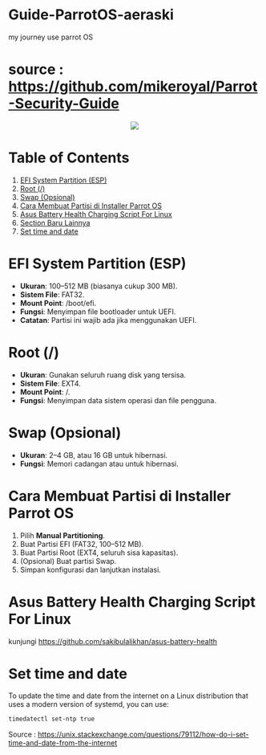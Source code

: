 # Guide-ParrotOS-aeraski
my journey use parrot OS
# source : https://github.com/mikeroyal/Parrot-Security-Guide

<p align="center">
  <img src="https://user-images.githubusercontent.com/45159366/128566116-28363ba8-ad10-453c-9fe5-7857e11c136b.png">
  <br />
</p>

# Table of Contents

1. [EFI System Partition (ESP)](#efi-system-partition-esp)
2. [Root (/)](#root-)
3. [Swap (Opsional)](#swap-opsional)
4. [Cara Membuat Partisi di Installer Parrot OS](#cara-membuat-partisi-di-installer-parrot-os)
5. [Asus Battery Health Charging Script For Linux](#asus-battery-health-charging-script-for-linux)
6. [Section Baru Lainnya](#section-baru-lainnya)
7. [Set time and date](#set-time-and-date)
# EFI System Partition (ESP)

- **Ukuran**: 100–512 MB (biasanya cukup 300 MB).
- **Sistem File**: FAT32.
- **Mount Point**: /boot/efi.
- **Fungsi**: Menyimpan file bootloader untuk UEFI.
- **Catatan**: Partisi ini wajib ada jika menggunakan UEFI.

# Root (/)

- **Ukuran**: Gunakan seluruh ruang disk yang tersisa.
- **Sistem File**: EXT4.
- **Mount Point**: /.
- **Fungsi**: Menyimpan data sistem operasi dan file pengguna.

# Swap (Opsional)

- **Ukuran**: 2–4 GB, atau 16 GB untuk hibernasi.
- **Fungsi**: Memori cadangan atau untuk hibernasi.

# Cara Membuat Partisi di Installer Parrot OS

1. Pilih **Manual Partitioning**.
2. Buat Partisi EFI (FAT32, 100–512 MB).
3. Buat Partisi Root (EXT4, seluruh sisa kapasitas).
4. (Opsional) Buat partisi Swap.
5. Simpan konfigurasi dan lanjutkan instalasi.

# Asus Battery Health Charging Script For Linux
kunjungi https://github.com/sakibulalikhan/asus-battery-health

# Set time and date
To update the time and date from the internet on a Linux distribution that uses a modern version of systemd, you can use:
```bash
timedatectl set-ntp true
```
Source : https://unix.stackexchange.com/questions/79112/how-do-i-set-time-and-date-from-the-internet
